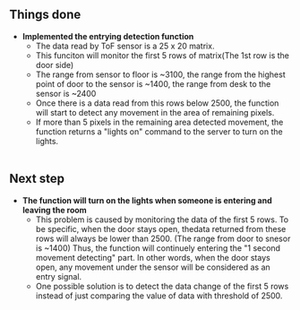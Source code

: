 ## Things done
- **Implemented the entrying detection function**
  - The data read by ToF sensor is a 25 x 20 matrix. 
  - This funciton will monitor the first 5 rows of matrix(The 1st row is the door side)
  - The range from sensor to floor is ~3100, the range from the highest point of door to the sensor is ~1400, the range from desk to the sensor is ~2400
  - Once there is a data read from this rows below 2500, the function will start to detect any movement in the area of remaining pixels. 
  - If more than 5 pixels in the remaining area detected movement, the function returns a "lights on" command to the server to turn on the lights. 
<br></br>

## Next step
- **The function will turn on the lights when someone is entering and leaving the room** 
  - This problem is caused by monitoring the data of the first 5 rows. To be specific, when the door stays open, thedata returned from these rows will always be lower than 2500. (The range from door to snesor is ~1400) Thus, the function will continuely entering the "1 second movement detecting" part. In other words, when the door stays open, any movement under the sensor will be considered as an entry signal. 
  - One possible solution is to detect the data change of the first 5 rows instead of just comparing the value of data with threshold of 2500. 